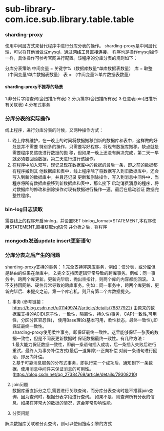 # sub-library-com.ice.sub.library.table.table

### sharding-proxy
使用中间层方式来替代程序中进行分库分表的操作。
sharding-proxy是中间层代理，可以将其他当做成mysql，通过网络工具直接连接，
程序也是操作mysql操作一样，具体操作可参考官网进行配置。该程序的分库分表的规则如下：

分库分表策略
中间变量 = 关键字%（数据库数量*单库数据表数量）
库 = 取整（中间变量/单库数据表数量）
表 = （中间变量%单库数据表数量）
#### sharding-proxy不推荐的场景
1.非分片字段查询(会扫描所有表)
2.分页排序(会扫描所有表)
3.任意表join(扫描所有关联表)
4.分布式事务

### 分库分表的实际操作
线上程序，进行分库分表的时候，又两种操作方式：  
1. 晚上停机维护，在一晚上的时间将数据搬移到新的数据库和表中，这样做的好处是并不需要
特别多的操作，只需要写好程序，将现有数据库搬移。缺点就是需要程序员熬夜进行数据的搬
移，但如果一晚上还没有解决完成，第二天一早就必须要回滚数据，第二天进行进行该操作。
2. 在程序中加入双写，现记录现在数据库中的数据的最后一条，即之前的数据都有程序搬到其
他数据库和表中，线上程序除了将数据写入到旧数据库中，还会写入到新的数据库中，并且还记录
更新和删除操作，写入到消息中间件中，当程序将所有数据库搬移到新数据库和表中，那么接下
启动消费消息的程序，将对数据库的修改和删除操作对现有数据进行操作一遍。最后在启动验证
数据完整性程序。

### bin-log日志读取
需要线上的程序开启binlog，并设置SET binlog_format=STATEMENT,本程序使用STATEMENT,直接获取sql语句
并分析之后，将程序


### mongodb发送update insert更新语句




### 分库分表之后产生的问题
sharding-proxy支持的事务：
1.完全支持非跨库事务，例如：仅分表，或分库但是路由的结果在单库中。
2.完全支持因逻辑异常导致的跨库事务。例如：同一事务中，跨两个库更新。更新完毕后，抛出空指针，则两个库的内容都能回滚。
3.不支持因网络、硬件异常导致的跨库事务。例如：同一事务中，跨两个库更新，更新完毕后、未提交之前，第一个库宕机，则只有第二个库数据提交。

1. 事务 (参考链接：https://blog.csdn.net/u011499747/article/details/78877922) 
由原来的数据库支持的ACID(原子性，一致性，隔离性，持久性)事务，CAP(一致性,可用性，分区分区容忍性)，
使用Base理论(基本可用，柔性状态，最终一致性),即保证最终一致性。  
sharding-proxy使用柔性事务，即保证最终一致性。这里能够保证一张表的数据一致性，但是不同表更新数据时
保证数据最终一致性。有几种方法：  
1.最大能力保证数据一致性，即前一条语句插入成功，后一条插入失败后进行重试，最终人为事务补偿方式(最后一道屏障)--正向补偿
对前一条语句进行回滚，即反向补偿。  
2.基于可靠消息服务的分布式事务，即执行完一个成功后，通知到下一条数据，使用消息中间件来保证消息的可用性。 (https://blog.csdn.net/qq_27384769/article/details/79308210)
 



2. join问题  
数据库垂直拆分之后,需要进行关联查询，而分库分表查询时是不推荐join查询，因为查询时，根据分表字段进行查询。
如果不是，则查询所有分表的信息，如果在非常大的数据的情况，这会非常影响性能。
3. 分页问题

解决数据库关联和分页查询，则可以使用搜索引擎的方式






